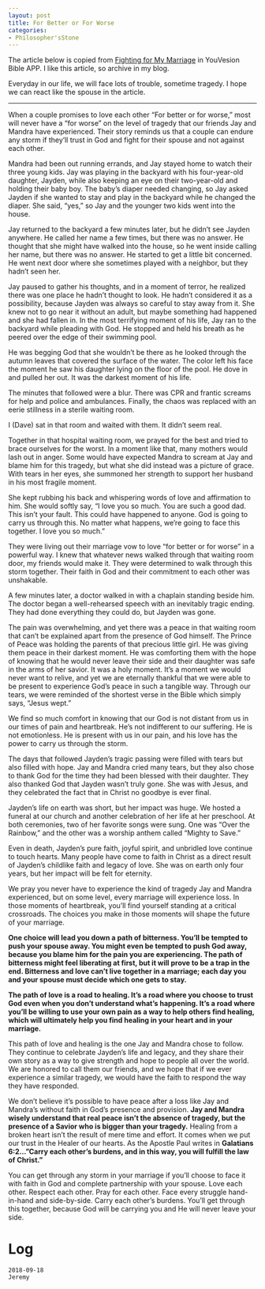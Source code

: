 ```yaml
---
layout: post
title: For Better or For Worse
categories:
- Philosopher'sStone
---
```


The article below is copied from [Fighting for My Marriage](http://www.fightingformymarriage.com/) in YouVesion Bible APP. I like this article, so archive in my blog.

Everyday in our life, we will face lots of trouble, sometime tragedy. I hope we can react like the spouse in the article. 

---

When a couple promises to love each other “For better or for worse,” most will never have a “for worse” on the level of tragedy that our friends Jay and Mandra have experienced. Their story reminds us that a couple can endure any storm if they’ll trust in God and fight for their spouse and not against each other. 

Mandra had been out running errands, and Jay stayed home to watch their three young kids. Jay was playing in the backyard with his four-year-old daughter, Jayden, while also keeping an eye on their two-year-old and holding their baby boy. The baby’s diaper needed changing, so Jay asked Jayden if she wanted to stay and play in the backyard while he changed the diaper. She said, “yes,” so Jay and the younger two kids went into the house. 

Jay returned to the backyard a few minutes later, but he didn’t see Jayden anywhere. He called her name a few times, but there was no answer. He thought that she might have walked into the house, so he went inside calling her name, but there was no answer. He started to get a little bit concerned. He went next door where she sometimes played with a neighbor, but they hadn’t seen her. 

Jay paused to gather his thoughts, and in a moment of terror, he realized there was one place he hadn’t thought to look. He hadn’t considered it as a possibility, because Jayden was always so careful to stay away from it. She knew not to go near it without an adult, but maybe something had happened and she had fallen in. In the most terrifying moment of his life, Jay ran to the backyard while pleading with God. He stopped and held his breath as he peered over the edge of their swimming pool. 

He was begging God that she wouldn’t be there as he looked through the autumn leaves that covered the surface of the water. The color left his face the moment he saw his daughter lying on the floor of the pool. He dove in and pulled her out. It was the darkest moment of his life. 

The minutes that followed were a blur. There was CPR and frantic screams for help and police and ambulances. Finally, the chaos was replaced with an eerie stillness in a sterile waiting room. 

I (Dave) sat in that room and waited with them. It didn’t seem real. 

Together in that hospital waiting room, we prayed for the best and tried to brace ourselves for the worst. In a moment like that, many mothers would lash out in anger. Some would have expected Mandra to scream at Jay and blame him for this tragedy, but what she did instead was a picture of grace. With tears in her eyes, she summoned her strength to support her husband in his most fragile moment. 

She kept rubbing his back and whispering words of love and affirmation to him. She would softly say, “I love you so much. You are such a good dad. This isn’t your fault. This could have happened to anyone. God is going to carry us through this. No matter what happens, we’re going to face this together. I love you so much.” 

They were living out their marriage vow to love “for better or for worse” in a powerful way. I knew that whatever news walked through that waiting room door, my friends would make it. They were determined to walk through this storm together. Their faith in God and their commitment to each other was unshakable. 

A few minutes later, a doctor walked in with a chaplain standing beside him. The doctor began a well-rehearsed speech with an inevitably tragic ending. They had done everything they could do, but Jayden was gone. 

The pain was overwhelming, and yet there was a peace in that waiting room that can’t be explained apart from the presence of God himself. The Prince of Peace was holding the parents of that precious little girl. He was giving them peace in their darkest moment. He was comforting them with the hope of knowing that he would never leave their side and their daughter was safe in the arms of her savior. It was a holy moment. It’s a moment we would never want to relive, and yet we are eternally thankful that we were able to be present to experience God’s peace in such a tangible way. Through our tears, we were reminded of the shortest verse in the Bible which simply says, “Jesus wept.” 

We find so much comfort in knowing that our God is not distant from us in our times of pain and heartbreak. He’s not indifferent to our suffering. He is not emotionless. He is present with us in our pain, and his love has the power to carry us through the storm. 

The days that followed Jayden’s tragic passing were filled with tears but also filled with hope. Jay and Mandra cried many tears, but they also chose to thank God for the time they had been blessed with their daughter. They also thanked God that Jayden wasn’t truly gone. She was with Jesus, and they celebrated the fact that in Christ no goodbye is ever final. 

Jayden’s life on earth was short, but her impact was huge. We hosted a funeral at our church and another celebration of her life at her preschool. At both ceremonies, two of her favorite songs were sung. One was “Over the Rainbow,” and the other was a worship anthem called “Mighty to Save.” 

Even in death, Jayden’s pure faith, joyful spirit, and unbridled love continue to touch hearts. Many people have come to faith in Christ as a direct result of Jayden’s childlike faith and legacy of love. She was on earth only four years, but her impact will be felt for eternity. 

We pray you never have to experience the kind of tragedy Jay and Mandra experienced, but on some level, every marriage will experience loss. In those moments of heartbreak, you’ll find yourself standing at a critical crossroads. The choices you make in those moments will shape the future of your marriage. 

**One choice will lead you down a path of bitterness. You’ll be tempted to push your spouse away. You might even be tempted to push God away, because you blame him for the pain you are experiencing. The path of bitterness might feel liberating at first, but it will prove to be a trap in the end. Bitterness and love can’t live together in a marriage; each day you and your spouse must decide which one gets to stay.**

**The path of love is a road to healing. It’s a road where you choose to trust God even when you don’t understand what’s happening. It’s a road where you’ll be willing to use your own pain as a way to help others find healing, which will ultimately help you find healing in your heart and in your marriage.** 

This path of love and healing is the one Jay and Mandra chose to follow. They continue to celebrate Jayden’s life and legacy, and they share their own story as a way to give strength and hope to people all over the world. We are honored to call them our friends, and we hope that if we ever experience a similar tragedy, we would have the faith to respond the way they have responded. 

We don’t believe it’s possible to have peace after a loss like Jay and Mandra’s without faith in God’s presence and provision. **Jay and Mandra wisely understand that real peace isn’t the absence of tragedy, but the presence of a Savior who is bigger than your tragedy.** Healing from a broken heart isn’t the result of mere time and effort. It comes when we put our trust in the Healer of our hearts. As the Apostle Paul writes in **Galatians 6:2…”Carry each other’s burdens, and in this way, you will fulfill the law of Christ.”** 

You can get through any storm in your marriage if you’ll choose to face it with faith in God and complete partnership with your spouse. Love each other. Respect each other. Pray for each other. Face every struggle hand-in-hand and side-by-side. Carry each other’s burdens. You’ll get through this together, because God will be carrying you and He will never leave your side.

# Log

```
2018-09-18
Jeremy
```
